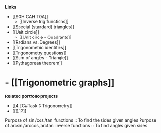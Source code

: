 **Links**
- [[SOH CAH TOA]]
	- [[Inverse trig functions]] 
- [[Special (standard) triangles]] 
- [[Unit circle]] 
	- [[Unit circle - Quadrants]] 
- [[Radians vs. Degrees]] 
- [[Trigonometric identities]] 
- [[Trigonometry questions]] 
- [[Sum of angles - Triangle]] 
- [[Pythagorean theorem]] 


# - [[Trigonometric graphs]] 

**Related portfolio projects**
- [[4.2C#Task 3 Trigonometry]] 
- [[6.1P]] 

Purpose of $\sin/\cos/\tan$ functions :: To find the sides given angles
Purpose of $\arcsin/\arccos/\arctan$ inverse functions :: To find angles given sides


